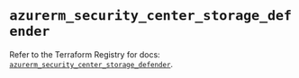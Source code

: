 # `azurerm_security_center_storage_defender`

Refer to the Terraform Registry for docs: [`azurerm_security_center_storage_defender`](https://registry.terraform.io/providers/hashicorp/azurerm/3.111.0/docs/resources/security_center_storage_defender).
